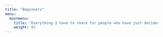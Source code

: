 ```yaml
---
title: "Beginners"
menu:
  mainmenu:
    title: "Everything I have to share for people who have just decided to learn how to code"
    weight: 03
---
```

